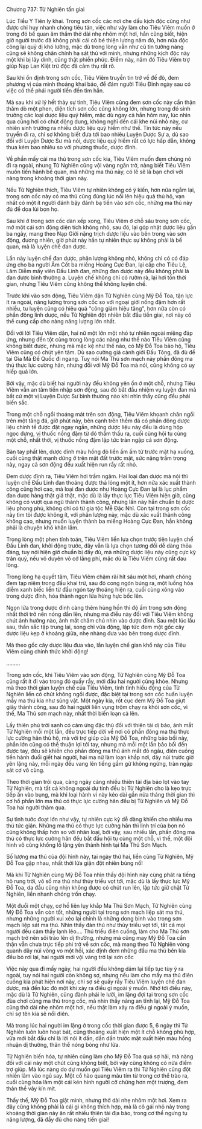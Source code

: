 




Chương 737: Tử Nghiên tấn giai




Lúc Tiểu Y Tiên ly khai. Trong sơn cốc các nơi che dấu kịch độc cũng như được chỉ huy nhanh chóng tiêu tán, việc như vậy làm cho Tiêu Viêm muốn ở trong đó bế quan âm thầm thở dài nhẹ nhõm một hơi, hắn cũng biết, hiện giờ người trước đã không phải cái cô bé thiện lương năm đó, hơn nữa độc công lại quỷ dị khó lường, mặc dù trong lòng vẫn như cũ tin tưởng nàng cũng sẽ không chân chính hạ sát thủ với mình, nhưng những kịch độc này một khi bị lây dính, cũng thật phiền phức. Điểm này, năm đó Tiêu Viêm trợ giúp Nạp Lan Kiệt trừ độc đã cảm thụ rất rõ.

Sau khi ổn định trong sơn cốc, Tiêu Viêm truyền tin trở về đế đô, đem phương vị của mình thoáng khai báo, để đám người Tiêu Đỉnh ngày sau có việc có thể phái người tiến đến tìm hắn.

Mà sau khi xử lý hết thảy sự tình, Tiêu Viêm cũng đem sơn cốc này cẩn thận thăm dò một phen, diện tích sơn cốc cũng không lớn, nhưng trong đó sinh trưởng các loại dược liệu quý hiếm, mặc dù ngay cả hắn hôm nay, lúc nhìn qua cũng hơi có chút động dung, không nghĩ đến cái khe núi nhỏ này, cư nhiên sinh trưởng ra nhiều dược liệu quý hiếm như thế. Tin tức này nếu truyền đi ra, chỉ sợ không biết đưa tới bao nhiêu Luyện Dược Sư a, dù sao đối với Luyện Dược Sư mà nói, dược liệu quý hiếm rất có lực hấp dẫn, không thua kém bao nhiêu so với phương thuốc, dược đỉnh.

Về phần mấy cái ma thú trong sơn cốc kia, Tiêu Viêm muốn đem chúng nó đi ra ngoài, nhưng Tử Nghiên cũng vội vàng ngăn trở, nàng biết Tiêu Viêm muốn tiến hành bế quan, mà những ma thú này, có lẽ sẽ là bạn chơi với nàng trong khoảng thời gian này.

Nếu Tử Nghiên thích, Tiêu Viêm tự nhiên không có ý kiến, hơn nữa ngẫm lại, trong sơn cốc này có ma thú cũng đúng lúc nổi lên hiệu quả thủ hộ, vạn nhất có một ít người đánh bậy đánh bạ tiến vào sơn cốc, những ma thú này đủ để dọa lùi bọn họ.

Sau khi ở trong sơn cốc dàn xếp xong, Tiêu Viêm ở chỗ sâu trong sơn cốc, mở một cái sơn động diện tích không nhỏ, sau đó, lại góp nhặt dược liệu gần ba ngày, mang theo Nạp Giới nặng trịch dược liệu vào bên trong vào sơn động, đương nhiên, giờ phút này hắn tự nhiên thực sự không phải là bế quan, mà là luyện chế đan dược.

Lần này luyện chế đan dược, phân lượng không nhỏ, không chỉ có có đáp ứng cho ba người Âm Cốt ba miếng Hoàng Cực Đan, lại cấp cho Tiêu Lệ, Lâm Diễm mấy viên Đấu Linh đan, những đan dược này đều không phải là đan dược bình thường a. Luyện chế không chỉ có rườm rà, lại hơi tốn thời gian, nhưng Tiêu Viêm cũng không thể không luyện chế.

Trước khi vào sơn động, Tiêu Viêm dặn Tử Nghiên cùng Mỹ Đỗ Toa, tận lực ít ra ngoài, năng lượng trong sơn cốc so với ngoại giới nồng đậm hơn rất nhiều, tu luyện cũng có hiêu quả "công giảm hiệu tăng", hơn nữa còn có phần đông linh dược, nếu Tử Nghiên đột nhiên bắt đầu tiến giai, nơi này có thể cung cấp cho nàng năng lượng lớn nhất.

Đối với lời Tiêu Viêm dặn, hai nữ một lớn một nhỏ tự nhiên ngoài miệng đáp ứng, nhưng đến tột cùng trong lòng các nàng như thế nào Tiêu Viêm cũng không biết được, nhưng mà mặc kệ như thế nào, có Mỹ Đỗ Toa bảo hộ, Tiêu Viêm cũng có chút yên tâm. Dù sao cường giả cảnh giới Đấu Tông, đã đủ để tại Gia Mã Đế Quốc đi ngang. Tuy nói Ma Thú sơn mạch này phần đông ma thú thực lực cường hãn, nhưng đối với Mỹ Đỗ Toa mà nói, cũng không có uy hiếp quá lớn.

Bởi vậy, mặc dù biết hai người này đều không yên ổn ở một chỗ, nhưng Tiêu Viêm vẫn an tâm tiến nhập sơn động, sau đó bắt đầu nhiệm vụ luyện đan mà bất cứ một vị Luyện Dược Sư bình thường nào khi nhìn thấy cũng đều phải biến sắc.

Trong một chỗ ngồi thoáng mát trên sơn động, Tiêu Viêm khoanh chân ngồi trên một tảng đá, giờ phút này, bên cạnh trên thềm đá có phần đông dược liệu chỉnh tề được đặt ngay ngắn, những dược liệu này đều là dùng hộp ngọc đựng, vị thuốc nồng đậm từ đó thẩm thấu ra, cuối cùng hội tụ cùng một chỗ, nhất thời, vị thuốc nồng đậm lập tức tràn ngập cả sơn động.

Bàn tay phất lên, dược đỉnh màu hồng đỏ liền ầm ầm từ trước mặt hạ xuống, cuối cùng thật mạnh dừng ở trên mặt đất trước mặt, sức nặng trầm trọng này, ngay cả sơn động đều xuất hiện run rẩy rất nhỏ.

Đem dược đỉnh ra, Tiêu Viêm hơi trầm ngâm. Hai loại đan dược mà nói thì luyện chế Đấu Linh đan thoáng được thả lỏng một ít, hơn nữa xác xuất thành công cũng hơi cao, mà loại đan dược như Hoàng Cực Đan lại là lục phẩm đan dược hàng thật giá thật, mặc dù là lấy thực lực Tiêu Viêm hiện giờ, cũng không có vượt qua ngũ thành thành công, nhưng lần này hắn chuẩn bị dược liệu phong phú, không chỉ có từ gia tộc Mễ Đặc Nhĩ. Còn tại trong sơn cốc này tìm tòi được không ít, với phân lượng này, mặc dù xác xuất thành công không cao, nhưng muốn luyện thành ba miếng Hoàng Cực Đan, hẳn không phải là chuyện khó khăn lắm.

Trong lòng một phen tính toán, Tiêu Viêm liền lựa chọn trước tiên luyện chế Đấu Linh đan, khởi động trước, đây vẫn là lựa chọn tương đối dễ dàng thỏa đáng, tuy nói hiện giờ chuẩn bị đầy đủ, mà những dược liệu này cũng cực kỳ trân quý, nếu vô duyên vô cớ lãng phí, mặc dù là Tiêu Viêm cũng rất đau lòng.

Trong lòng hạ quyết tâm, Tiêu Viêm chậm rãi hít sâu một hơi, nhanh chóng đem tạp niệm trong đầu khai trừ, sau đó cong ngón búng ra, một luồng hỏa diễm xanh biếc liền từ đầu ngón tay thoáng hiện ra, cuối cùng xông vào trong dược đỉnh, hóa thành ngọn lửa hừng hực bốc lên.

Ngọn lửa trong dược đỉnh càng thêm hùng hồn thì độ ấm trong sơn động nhất thời trở nên nóng dần lên, nhưng mà điều này đối với Tiêu Viêm không chút ảnh hưởng nào, ánh mắt chăm chú nhìn vào dược đỉnh. Sau một lúc lâu sau, thần sắc tập trung lại, song chỉ vừa động, lập tức đem một gốc cây dược liệu kẹp ở khoảng giữa, nhẹ nhàng đưa vào bên trong dược đỉnh.

Mà theo gốc cây dược liệu đưa vào, lần luyện chế gian khổ này của Tiêu Viêm cũng chính thức khởi động!

………

Trong sơn cốc, khi Tiêu Viêm vào sơn động, Tử Nghiên cùng Mỹ Đỗ Toa cũng rất ít đi vào trong đó quấy rầy, mới đầu hai người cũng khỏe. Nhưng mà theo thời gian luyện chế của Tiêu Viêm, tính tình hiếu động của Tử Nghiên liền có chút không ngồi được, đặc biệt tại trong sơn cốc huấn luyện mấy ma thú kia như sủng vật. Một ngày kia, rốt cục đem Mỹ Đỗ Toa giựt giây thành công, sau đó hai người liền vụng trộm chạy ra khỏi sơn cốc, vì thế, Ma Thú sơn mạch này, nhất thời biến loạn cả lên.

Lấy thiên phú trời sanh có cảm ứng đặc thù đối với thiên tài dị bảo, ánh mắt Tử Nghiên mỗi một lần, đều trực tiếp dời về nơi có phần đông ma thú thực lực cường hãn thủ hộ, mà với trợ giúp của Mỹ Đỗ Toa, những bảo bối này, phần lớn cũng có thể thuận lợi tới tay, nhưng mà mỗi một lần bảo bối đến được tay, đều sẽ khiến cho phần đông ma thú ánh mắt đỏ ngầu, điên cuồng tiến hành đuổi giết hai người, hai ma nữ làm loạn khắp nơi, dãy núi trước giờ yên lặng này, mỗi ngày đều vang lên tiếng gầm gừ không ngừng, tràn ngập sát cơ vô cùng.

Theo thời gian trôi qua, càng ngày càng nhiều thiên tài địa bảo lọt vào tay Tử Nghiên, mà tất cả không ngoài dự tính đều bị Tử Nghiên cho là kẹo trực tiếp ăn vào bụng, mà khi loại hành vi này kéo dài gần nửa tháng thời gian thì cơ hồ phần lớn ma thú có thực lực cường hãn đều bị Tử Nghiên và Mỹ Đỗ Toa hai người thăm qua.

Sự tình tước đoạt lớn như vậy, tự nhiên cực kỳ dễ dàng khiến cho nhiều ma thú tức giận. Những ma thú có thực lực cường hãn thì linh trí của bọn nó cũng không thấp hơn so với nhân loại, bởi vậy, sau nhiều lần, phần đông ma thú có thực lực cường hãn đều bắt đầu hội tụ cùng một chỗ, vì thế, một đội hình vô cùng khổng lồ lặng yên thành hình tại Ma Thú Sơn Mạch.

Số lượng ma thú của đội hình này, tại ngày thứ hai, liền cùng Tử Nghiên, Mỹ Đỗ Toa gặp nhau, nhất thời lửa giận đột nhiên bùng nổ!

Mà khi Tử Nghiên cùng Mỹ Đỗ Toa nhìn thấy đội hình này cùng phát ra tiếng hô rung trời, vô số ma thú như thủy triều vọt tới, mặc dù là lấy thực lực Mỹ Đỗ Toa, da đầu cũng nhịn không được có chút run lên, lập tức giữ chặt Tử Nghiên, liền nhanh chóng trốn chạy.

Một đuổi một chạy, cơ hồ liên lụy khắp Ma Thú Sơn Mạch, Tử Nghiên cùng Mỹ Đỗ Toa vẫn còn tốt, những người tại trong sơn mạch liệp sát ma thú, nhưng những người xui xẻo lại chính là những dong binh vào trong sơn mạch liệp sát ma thú. Nhìn thấy đàn thú như thủy triều vọt tới, tất cả mọi người đều cảm thấy lạnh lẽo…. Thú triều điên cuồng, làm cho Ma Thú sơn mạch trở nên sôi trào lên dị thường, nhưng mà cũng may Mỹ Đỗ Toa cẩn thận vẫn chưa trực tiếp phi trở về sơn cốc, mà mang theo Tử Nghiên vòng quanh dãy núi vòng vo một hồi, xác định đem những đầu ma thú bên kia đều bỏ rơi lại, hai người mới vội vàng trở lại sơn cốc

Việc này qua đi mấy ngày, hai người đều không dám lại tiếp tục tùy ý ra ngoài, tuy nói hai người còn không sợ, nhưng nếu làm cho mấy ma thú điên cuồng kia phát hiện nơi này, chỉ sợ sẽ quấy rầy Tiêu Viêm luyện chế đan dược, mà đến lúc đó một khi xảy ra điều gì ngoài ý muốn. Nhớ tới điều này, mặc dù là Tử Nghiên, cũng đành phải le lưỡi, im lặng đợi tại trong sơn cốc đùa chơi cùng ma thú trong cốc, mà nhìn thấy nàng an tĩnh lại, Mỹ Đỗ Toa cũng thở dài nhẹ nhõm một hơi, nếu thật làm xảy ra điều gì ngoài ý muốn, chỉ sợ tên kia sẽ nổi điên.

Mà trong lúc hai người im lặng ở trong cốc thời gian được 5, 6 ngày thì Tử Nghiên luôn luôn hoạt bát, cũng thoáng xuất hiện một ít chỗ không phù hợp, vừa mới bắt đầu chỉ là lời nói ít dần, dần dần trước mặt xuất hiện màu hồng nhuận dị thường, thân thể nóng bỏng như lửa.

Tử Nghiên biến hóa, tự nhiên cũng làm cho Mỹ Đỗ Toa quá sợ hãi, mà nàng đối với cái này một chút cũng không biết, bởi vậy cũng không có nửa điểm trợ giúp. Mà lúc nàng do dự muốn gọi Tiêu Viêm ra thì Tử Nghiên cũng đột nhiên lâm vào ngủ say. Một cổ hào quang màu tím từ trong cơ thể trào ra, cuối cùng hóa làm một cái kén hình người cỡ chừng hơn một trượng, đem thân thể vây kín mít.

Thấy thế, Mỹ Đỗ Toa giật mình, nhưng thở dài nhẹ nhõm một hơi. Xem ra đây cũng không phải là cái gì không thích hợp, mà là cô gái nhỏ này trong khoảng thời gian này ăn rất nhiều thiên tài địa bảo, trong cơ thể ngưng tụ năng lượng, đã đầy đủ cho nàng tiến giai!




